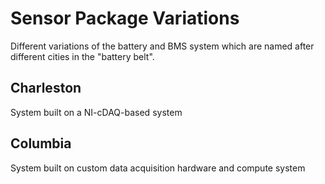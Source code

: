# Sensor Package Variations  
Different variations of the battery and BMS system which are named after different cities in the "battery belt".

## Charleston
System built on a NI-cDAQ-based system

## Columbia
System built on custom data acquisition hardware and compute system







